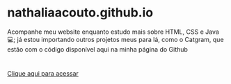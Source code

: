 # nathaliaacouto.github.io
Acompanhe meu website enquanto estudo mais sobre HTML, CSS e Java 💻; já estou importando outros projetos meus para lá, como o Catgram, que estão com o código disponível aqui na minha página do Github 
#
[Clique aqui para acessar](nathaliaacouto.github.io/website/index.html)
